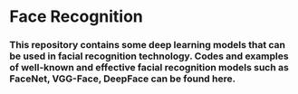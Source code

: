 # Face Recognition

### This repository contains some deep learning models that can be used in facial recognition technology. Codes and examples of well-known and effective facial recognition models such as FaceNet, VGG-Face, DeepFace can be found here.




